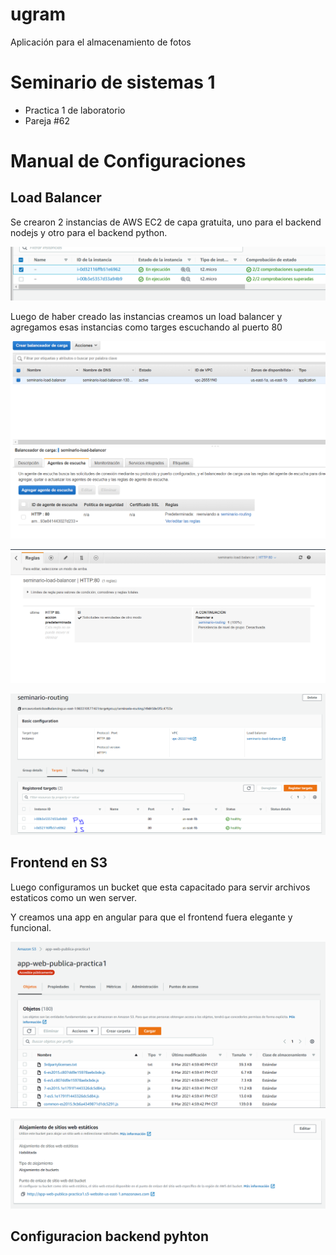 # ugram
Aplicación para el almacenamiento de fotos

# Seminario de sistemas 1
- Practica 1 de laboratorio
- Pareja #62

# Manual de Configuraciones

## Load Balancer

Se crearon 2 instancias de AWS EC2 de capa gratuita, uno para el backend nodejs y otro para el backend python.

![instancias](https://github.com/RicardoGeek/ugram/blob/main/docs/ec2.PNG)

Luego de haber creado las instancias creamos un load balancer y agregamos esas instancias como targes escuchando al puerto 80

![LB](https://github.com/RicardoGeek/ugram/blob/main/docs/lb1.PNG)

![LB](https://github.com/RicardoGeek/ugram/blob/main/docs/lb2.PNG)

![LB](https://github.com/RicardoGeek/ugram/blob/main/docs/lb3.PNG)

## Frontend en S3

Luego configuramos un bucket que esta capacitado para servir archivos estaticos como un wen server.

Y creamos una app en angular para que el frontend fuera elegante y funcional.

![LB](https://github.com/RicardoGeek/ugram/blob/main/docs/s31.PNG)

![LB](https://github.com/RicardoGeek/ugram/blob/main/docs/s32.PNG)

## Configuracion backend pyhton
